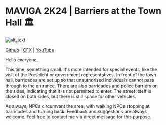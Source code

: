 # MAVIGA 2K24 | Barriers at the Town Hall 🏛️                                           

<img alt="alt_text"  src="https://i.imgur.com/fumwKdS.png" />

[Github](https://github.com/MAVIGA2K24) | [CFX](https://forum.cfx.re/u/maviga2k24) | [YouTube](https://www.youtube.com/channel/UCR3MP8cMhS932P70I48AjsA)

Hello everyone,

This time, something small. It's more intended for special events, like the visit of the President or government representatives. In front of the town hall, barricades are set up so that unauthorized individuals cannot pass through to the entrance. There are also barricades and police barriers on the sides, indicating that it is not permitted to enter. The street itself is closed on both sides, but there is still space for other vehicles.

As always, NPCs circumvent the area, with walking NPCs stopping at barricades and turning back. Feedback and suggestions are always welcome. Feel free to contact me via direct message for this purpose.
